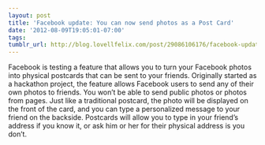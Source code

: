 ```yaml
---
layout: post
title: 'Facebook update: You can now send photos as a Post Card'
date: '2012-08-09T19:05:01-07:00'
tags: 
tumblr_url: http://blog.lovellfelix.com/post/29086106176/facebook-update-you-can-now-send-photos-as-a-post-card
---
```


Facebook is testing a feature that allows you to turn your Facebook photos into physical postcards that can be sent to your friends.
Originally started as a hackathon project, the feature allows Facebook users to send any of their own photos to friends. You won’t be able to send public photos or photos from pages.
Just like a traditional postcard, the photo will be displayed on the front of the card, and you can type a personalized message to your friend on the backside. Postcards will allow you to type in your friend’s address if you know it, or ask him or her for their physical address is you don’t.


